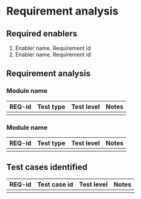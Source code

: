 # Requirement analysis

## Required enablers

1. Enabler name. Requirement id
2. Enabler name. Requirement id

## Requirement analysis

### Module name

| **REQ-id** | **Test type** | **Test level** | **Notes** |
|:----------|:--------------|:---------------|:-----------|
|           |               |                |            |

### Module name

| **REQ-id** | **Test type** | **Test level** | **Notes** |
|:----------|:--------------|:---------------|:-----------|
|           |               |                |            |

## Test cases identified

| **REQ-id** | **Test case id** | **Test level** | **Notes** |
|:-----------|:-----------------|:---------------|:----------|
|            |                  |                |           |